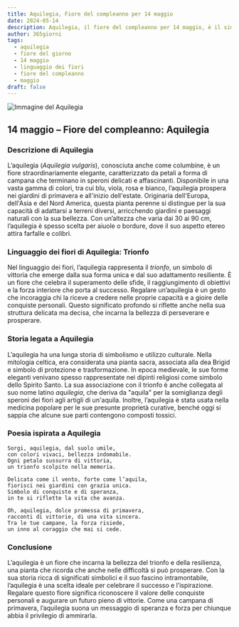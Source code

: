 ```yaml
---
title: Aquilegia, Fiore del compleanno per 14 maggio
date: 2024-05-14
description: Aquilegia, il fiore del compleanno per 14 maggio, è il simbolo di Trionfo. Scopri il suo significato unico, le storie affascinanti e la poesia che celebra la sua bellezza.
author: 365giorni
tags:
  - aquilegia
  - fiore del giorno
  - 14 maggio
  - linguaggio dei fiori
  - fiore del compleanno
  - maggio
draft: false
---
```


![Immagine del Aquilegia](https://cdn.pixabay.com/photo/2017/08/04/00/05/columbine-2578719_960_720.jpg)

## 14 maggio – Fiore del compleanno: Aquilegia

### Descrizione di Aquilegia

L’aquilegia (_Aquilegia vulgaris_), conosciuta anche come columbine, è un fiore straordinariamente elegante, caratterizzato da petali a forma di campana che terminano in speroni delicati e affascinanti. Disponibile in una vasta gamma di colori, tra cui blu, viola, rosa e bianco, l’aquilegia prospera nei giardini di primavera e all'inizio dell'estate. Originaria dell'Europa, dell'Asia e del Nord America, questa pianta perenne si distingue per la sua capacità di adattarsi a terreni diversi, arricchendo giardini e paesaggi naturali con la sua bellezza. Con un’altezza che varia dai 30 ai 90 cm, l’aquilegia è spesso scelta per aiuole o bordure, dove il suo aspetto etereo attira farfalle e colibrì.

### Linguaggio dei fiori di Aquilegia: Trionfo

Nel linguaggio dei fiori, l’aquilegia rappresenta il _trionfo_, un simbolo di vittoria che emerge dalla sua forma unica e dal suo adattamento resiliente. È un fiore che celebra il superamento delle sfide, il raggiungimento di obiettivi e la forza interiore che porta al successo. Regalare un’aquilegia è un gesto che incoraggia chi la riceve a credere nelle proprie capacità e a gioire delle conquiste personali. Questo significato profondo si riflette anche nella sua struttura delicata ma decisa, che incarna la bellezza di perseverare e prosperare.

### Storia legata a Aquilegia

L’aquilegia ha una lunga storia di simbolismo e utilizzo culturale. Nella mitologia celtica, era considerata una pianta sacra, associata alla dea Brigid e simbolo di protezione e trasformazione. In epoca medievale, le sue forme eleganti venivano spesso rappresentate nei dipinti religiosi come simbolo dello Spirito Santo. La sua associazione con il trionfo è anche collegata al suo nome latino _aquilegia_, che deriva da "aquila" per la somiglianza degli speroni dei fiori agli artigli di un'aquila. Inoltre, l’aquilegia è stata usata nella medicina popolare per le sue presunte proprietà curative, benché oggi si sappia che alcune sue parti contengono composti tossici.

### Poesia ispirata a Aquilegia

```
Sorgi, aquilegia, dal suolo umile,  
con colori vivaci, bellezza indomabile.  
Ogni petalo sussurra di vittoria,  
un trionfo scolpito nella memoria.  

Delicata come il vento, forte come l’aquila,  
fiorisci nei giardini con grazia unica.  
Simbolo di conquiste e di speranza,  
in te si riflette la vita che avanza.  

Oh, aquilegia, dolce promessa di primavera,  
racconti di vittorie, di una vita sincera.  
Tra le tue campane, la forza risiede,  
un inno al coraggio che mai si cede.  
```

### Conclusione

L’aquilegia è un fiore che incarna la bellezza del trionfo e della resilienza, una pianta che ricorda che anche nelle difficoltà si può prosperare. Con la sua storia ricca di significati simbolici e il suo fascino intramontabile, l’aquilegia è una scelta ideale per celebrare il successo e l’ispirazione. Regalare questo fiore significa riconoscere il valore delle conquiste personali e augurare un futuro pieno di vittorie. Come una campana di primavera, l’aquilegia suona un messaggio di speranza e forza per chiunque abbia il privilegio di ammirarla.